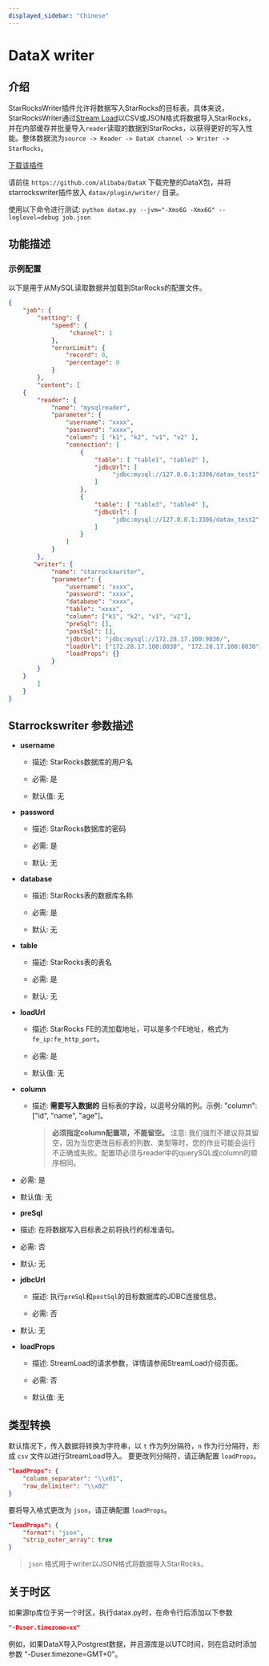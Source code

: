 ```yaml
---
displayed_sidebar: "Chinese"
---
```


# DataX writer

## 介绍

StarRocksWriter插件允许将数据写入StarRocks的目标表。具体来说，StarRocksWriter通过[Stream Load](./StreamLoad.md)以CSV或JSON格式将数据导入StarRocks，并在内部缓存并批量导入`reader`读取的数据到StarRocks，以获得更好的写入性能。整体数据流为`source -> Reader -> DataX channel -> Writer -> StarRocks`。

[下载该插件](https://github.com/StarRocks/DataX/releases)

请前往 `https://github.com/alibaba/DataX` 下载完整的DataX包，并将starrockswriter插件放入 `datax/plugin/writer/` 目录。

使用以下命令进行测试:
`python datax.py --jvm="-Xms6G -Xmx6G" --loglevel=debug job.json`

## 功能描述

### 示例配置

以下是用于从MySQL读取数据并加载到StarRocks的配置文件。

```json
{
    "job": {
        "setting": {
            "speed": {
                 "channel": 1
            },
            "errorLimit": {
                "record": 0,
                "percentage": 0
            }
        },
        "content": [
    {
        "reader": {
            "name": "mysqlreader",
            "parameter": {
                "username": "xxxx",
                "password": "xxxx",
                "column": [ "k1", "k2", "v1", "v2" ],
                "connection": [
                    {
                        "table": [ "table1", "table2" ],
                        "jdbcUrl": [
                             "jdbc:mysql://127.0.0.1:3306/datax_test1"
                        ]
                    },
                    {
                        "table": [ "table3", "table4" ],
                        "jdbcUrl": [
                             "jdbc:mysql://127.0.0.1:3306/datax_test2"
                        ]
                    }
                ]
            }
        },
       "writer": {
            "name": "starrockswriter",
            "parameter": {
                "username": "xxxx",
                "password": "xxxx",
                "database": "xxxx",
                "table": "xxxx",
                "column": ["k1", "k2", "v1", "v2"],
                "preSql": [],
                "postSql": [], 
                "jdbcUrl": "jdbc:mysql://172.28.17.100:9030/",
                "loadUrl": ["172.28.17.100:8030", "172.28.17.100:8030"],
                "loadProps": {}
            }
        }
    }
        ]
    }
}

```

## Starrockswriter 参数描述

* **username**

  * 描述: StarRocks数据库的用户名

  * 必需: 是

  * 默认值: 无

* **password**

  * 描述: StarRocks数据库的密码

  * 必需: 是

  * 默认: 无

* **database**

  * 描述: StarRocks表的数据库名称

  * 必需: 是

  * 默认: 无

* **table**

  * 描述: StarRocks表的表名

  * 必需: 是

  * 默认: 无

* **loadUrl**

  * 描述: StarRocks FE的流加载地址，可以是多个FE地址，格式为 `fe_ip:fe_http_port`。

  * 必需: 是

  * 默认值: 无

* **column**

  * 描述: **需要写入数据的** 目标表的字段，以逗号分隔的列。示例: "column": ["id", "name", "age"]。
    >**必须指定column配置项，不能留空。**
    >注意: 我们强烈不建议将其留空，因为当您更改目标表的列数、类型等时，您的作业可能会运行不正确或失败。配置项必须与reader中的querySQL或column的顺序相同。

* 必需: 是

* 默认值: 无

* **preSql**

* 描述: 在将数据写入目标表之前将执行的标准语句。

* 必需: 否

* 默认: 无

* **jdbcUrl**

  * 描述: 执行`preSql`和`postSql`的目标数据库的JDBC连接信息。
  
  * 必需: 否

* 默认: 无

* **loadProps**

  * 描述: StreamLoad的请求参数，详情请参阅StreamLoad介绍页面。

  * 必需: 否

  * 默认值: 无

## 类型转换

默认情况下，传入数据将转换为字符串，以 `t` 作为列分隔符，`n` 作为行分隔符，形成 `csv` 文件以进行StreamLoad导入。
要更改列分隔符，请正确配置 `loadProps`。

```json
"loadProps": {
    "column_separator": "\\x01",
    "row_delimiter": "\\x02" 
}
```

要将导入格式更改为 `json`，请正确配置 `loadProps`。

```json
"loadProps": {
    "format": "json",
    "strip_outer_array": true
}
```

> `json` 格式用于writer以JSON格式将数据导入StarRocks。

## 关于时区

如果源tp库位于另一个时区，执行datax.py时，在命令行后添加以下参数

```json
"-Duser.timezone=xx"
```

例如，如果DataX导入Postgrest数据，并且源库是以UTC时间，则在启动时添加参数 "-Duser.timezone=GMT+0"。